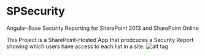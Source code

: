 # SPSecurity
Angular-Base Security Reporting for SharePoint 2013 and SharePoint Online

This Project is a SharePoint-Hosted App that prodcuces a Security Report showing which users have access to each list in a site. ![alt tag](http://htt/to/img.png)

